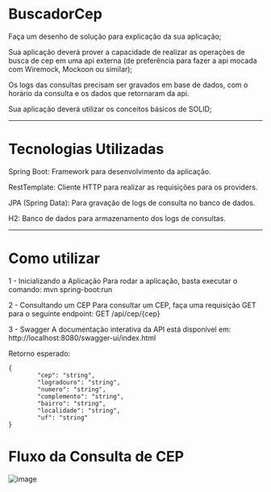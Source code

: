﻿# BuscadorCep
 
Faça um desenho de solução para explicação da sua aplicação;

Sua aplicação deverá prover a capacidade de realizar as operações de busca de cep em uma api externa (de preferência para fazer a api mocada com Wiremock, Mockoon ou similar);

Os logs das consultas precisam ser gravados em base de dados, com o horário da consulta e os dados que retornaram da api.

Sua aplicação deverá utilizar os conceitos básicos de SOLID;

---
 # Tecnologias Utilizadas
Spring Boot: Framework para desenvolvimento da aplicação.

RestTemplate: Cliente HTTP para realizar as requisições para os providers.

JPA (Spring Data): Para gravação de logs de consulta no banco de dados.

H2: Banco de dados para armazenamento dos logs de consultas.



---
# Como utilizar

1 -  Inicializando a Aplicação Para rodar a aplicação, basta executar o comando:
      mvn spring-boot:run

2 -  Consultando um CEP Para consultar um CEP, faça uma requisição GET para o seguinte endpoint:
      GET /api/cep/{cep}

3 -  Swagger A documentação interativa da API está disponível em:
      http://localhost:8080/swagger-ui/index.html

Retorno esperado:
 
    {
            "cep": "string",      
            "logradouro": "string",   
            "numero": "string",  
            "complemento": "string",    
            "bairro": "string",    
            "localidade": "string",  
            "uf": "string"  
    }


# Fluxo da Consulta de CEP

![image](https://github.com/user-attachments/assets/cac91661-3192-4f4c-87b4-8428d7a654cd)




